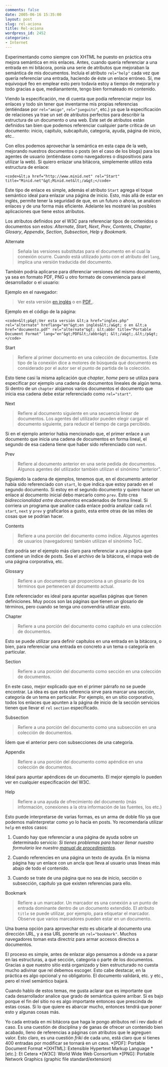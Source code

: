 ```yaml
---
comments: false
date: 2005-06-16 15:35:00
layout: post
slug: rel-aciona
title: Rel-aciona
wordpress_id: 2452
categories:
- Internet
---
```


Experimentando como siempre con XHTML he puesto en práctica otra mejora semántica en mis enlaces. Antes, cuando quería referenciar a una entrada en mi bitácora, ponía una serie de atributos que mejoraban la semántica de mis documentos. Incluía el atributo `rel="help"` cada vez que quería referenciar una entrada, haciendo de éste un enlace erróneo. Sí, me equivoqué feo en emplear esto pero todavía estoy a tiempo de mejorarlo y todo gracias a que, medianantente, tengo bien formateado mi contenido.





Viendo la especificación, me di cuenta que podía referenciar mejor los enlaces y todo sin tener que inventarme mis propias referencias (entiéndase por `rel="amigo"`, `rel="jueguito"`, etc.) ya que la especificación de relaciones ya trae un set de atributos perfectos para describir la estructura de un documento o una web. Este set de atributos están definidos tan bien que podemos referenciar cualquier parte crítica de un documento: inicio, capítulo, subcapítulo, categoría, ayuda, página de inicio, etc..





Con ellos podemos aprovechar la semántica en esta capa de la web, mejorando nuestros documentos o posts (en el caso de los blogs) para los agentes de usuario (entiéndase como navegadores o dispositivos para utilizar la web). Si quiero enlazar una bitácora, simplemente utilizo esta estructura de enlace:




    
    <code>&lt;a href="http://www.minid.net" rel="Start" title="Minid.net"&gt;Minid.net&lt;/a&gt;</code>





Este tipo de enlace es simple, además el atributo ` Start ` agrega el toque semántico ideal para enlazar una página de inicio. Esto, más allá de estar en inglés, permite tener la seguridad de que, en un futuro o ahora, se analicen enlaces y de una forma más eficiente. Adelante les mostraré las posibles aplicaciones que tiene estos atributos.





Los atributos definidos por el W3C para referenciar tipos de contenidos o documentos son estos: _Alternate_, _Start_, _Next_, _Prev_, _Contents_, _Chapter_, _Glosary_, _Appendix_, _Section_, _Subsection_, _Help_ y _Bookmark_.






Alternate

    

> Señala las versiones substitutas para el documento en el cual la conexión ocurre. Cuando está utilizado junto con el atributo del `lang`, implica una versión traducida del documento.





También podría aplicarse para diferenciar versiones del mismo documento, ya sea en formato PDF, PNG u otro formato de conveniencia para el desarrollador o el usuario:





Ejemplo en el navegador:





> Ver esta versión [en inglés](ingles.php) o en [ PDF ](documento.pdf).
> 
> 






Ejemplo en el código de la página:




    
    <code>&lt;p&gt;Ver esta versión &lt;a href="ingles.php" rel="alternate" hreflang="en"&gt;en inglés&lt;/a&gt; o en &lt;a href="documento.pdf" rel="alternate"&gt; &lt;abbr title="Portable Document Format" lang="en"&gt;PDF&lt;/abbr&gt; &lt;/a&gt;.&lt;/p&gt;</code>



Start

    

> Refiere al primer documento en una colección de documentos. Este tipo de la conexión dice a motores de búsqueda qué documento es considerado por el autor ser el punto de partida de la colección.





Esto tiene casi la misma aplicación que _chapter_, _home_ pero se utiliza para especificar por ejemplo una cadena de documentos lineales de algún tema. Si dentro de un `chapter` alojamos varios documentos el documento que inicia esa cadena debe estar referenciado como `rel="start"`.


Next

    

> Refiere al documento siguiente en una secuencia linear de documentos. Los agentes del utilizador pueden elegir cargar el documento siguiente, para reducir el tiempo de carga percibido.





Si en el ejemplo anterior había mencionado que, el primer enlace a un documento que inicia una cadena de documentos en forma lineal, el segundo de esa cadena tiene que haber sido referenciado con `next`.



Prev

    

> Refiere al documento anterior en una serie pedida de documentos. Algunos agentes del utilizador también utilizan el sinónimo "anterior".





Siguiendo la cadena de ejemplos, tenemos que, en el documento anterior había sido referenciado con `start`, lo que indica que estoy parado en el segundo documento. Si estoy en el segundo documento y quiero hacer un enlace al documento inicial debo marcarlo como `prev`. Esto crea _bidireccionalidad entre documentos_ encadenados de forma lineal. Si corriera un programa que analice cada enlace podría analizar cada `rel` `start`, `next` y `prev` y graficarlos a gusto, esta entre otras de las miles de cosas que se podrían hacer.



Contents

    

> Refiere a una porción del documento como índice. Algunos agentes de usuarios (navegadores) también utilizan el sinónimo ToC.





Este podría ser el ejemplo más claro para referenciar a una página que contiene un índice de posts. Sea el archivo de la bitácora, el mapa web de una página corporativa, etc.




Glossary

    

> Refiere a un documento que proporciona a un glosario de los términos que pertenecen al documento actual.





Este referenciador es ideal para apuntar aquellas páginas que tienen definiciones. Muy pocos son las páginas que tienen un glosario de términos, pero cuando se tenga uno convendría utilizar esto.



Chapter

    

> Refiere a una porción del documento como capítulo en una colección de documentos.




Esto se puede utilizar para definir capítulos en una entrada en la bitácora, o bien, para referenciar una entrada en concreto a un tema o categoría en particular.


Section

    

> Refiere a una porción del documento como sección en una colección de documentos.





En este caso, mejor explicado que en el primer párrafo no se puede encontrar. La idea es que esta referencia sirve para marcar una sección, categoría de un tema en particular. Por ejemplo, en un sitio corporativo, todos los enlaces que apunten a la página de inicio de la sección servicios tienen que llevar el `rel` `section` especificado.



Subsection

    

> Refiere a una porción del documento como una subsección en una colección de documentos.

Ídem que el anterior pero con subsecciones de una categoría.



Appendix

    

> Refiere a una porción del documento como apéndice en una colección de documentos.

Ideal para apuntar apéndices de un documento. El mejor ejemplo lo pueden ver en cualquier especificación del W3C.



Help

    

> Refiere a una ayuda de ofrecimiento del documento (más información, conexiones a la otra información de las fuentes, los etc.)





Esto puede interpretarse de varias formas, es un arma de doble filo ya que podemos malinterpretar como yo lo hacía en posts. Yo recomendaría utilizar `help` en estos casos:






	
  1. Cuando hay que referenciar a una página de ayuda sobre un determinado servicio: _Si tienes problemas para hacer llenar nuestro formulario lee nuestro [manual de procedimientos](manual.php)_.

	
  2. Cuando referencies en una página un texto de ayuda. En la misma página hay un enlace con un ancla que lleva al usuario unas líneas más abajo de todo el contenido.

	
  3. Cuando se trate de una página que no sea de inicio, sección o subsección, capítulo ya que existen referencias para ello.





Bookmark

    

> Refiere a un marcador. Un marcador es una conexión a un punto de entrada dominante dentro de un documento extendido. El atributo `title` se puede utilizar, por ejemplo, para etiquetar el marcador. Observe que varios marcadores pueden estar en un documento.




Una buena opción para aprovechar esto es ubicarle al documento una dirección URL, y a esa URL ponerle un `rel="bookmark"`. Muchos navegadores toman esta directriz para armar accesos directos a documentos.






El proceso es simple, antes de enlazar algo pensamos a dónde va a parar en las estructuras, a qué sección, categoría o parte de los documentos. Gracias a que nuestro sitio está organizado y bien estructurado no cuesta mucho adivinar que rel debemos escoger. Esto cabe destacar, en la práctica es algo opcional y no obligatorio. El documento validará, etc. y etc., pero el nivel semántico bajará.





Cuando hablo de estos temas, me gusta aclarar que es importante que cada desarrollador analice que grado de semántica quiere arribar. Si es bajo porque el fin del sitio no es algo importante entonces que prescinda de estas cosas. Si lo que quiere es abarcar mucho, entonces tendrá que poner esto y algunas cosas más.





Yo cada entrada en mi bitácora que haga le pongo atributos rel i rev dado el caso. Es una cuestión de disciplina y de ganas de ofrecer un contenido bien acabado, lleno de referencias a páginas con atributos que le agreguen valor. Esto claro, es una cuestión _friki_ de cada uno, está claro que si tienes 400 entradas por modificar se tornará en un caos.
  *[PDF]: Portable Document Format
  *[XHTML]: Extensible Hypertext Markup Language
  *[etc.]: Et Cetera
  *[W3C]: World Wide Web Consortium
  *[PNG]: Portable Network Graphics (graphic file standard/extension)
